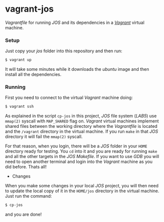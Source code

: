 # vagrant-jos

_Vagrantfile_ for running _JOS_ and its dependencies in a [_Vagrant_](https://www.vagrantup.com/downloads.html) virtual machine.

### Setup

Just copy your _jos_ folder into this repository and then run:

```bash
$ vagrant up
```

It will take some minutes while it downloads the _ubuntu_ image and then install all the dependencies.

### Running

First you need to connect to the virtual _Vagrant_ machine doing:

```bash
$ vagrant ssh
```

As explained in the script `cp-jos` in this project, _JOS_ file system (_LAB5_) use `mmap(2)` syscall with `MAP_SHARED` flag on. _Vagrant_ virtual machines implement shared files between the working directory where the _Vagrantfile_ is located and the `/vagrant` directory in the virtual machine. If you run `make` in that _JOS_ directory it will fail the `mmap(2)` syscall.

For that reason, when you login, there will be a _JOS_ folder in your `HOME` directory ready for testing. You `cd` into it and you are ready for running `make` and all the other targets in the _JOS Makefile_. If you want to use _GDB_ you will need to open another terminal and login into the _Vagrant_ machine as you did before. Thats all!

- Changes

When you make some changes in your local _JOS_ project, you will then need to update the local copy of it in the `HOME/jos` directory in the virtual machine. Just run the command:

```bash
$ cp-jos
```

and you are done!

